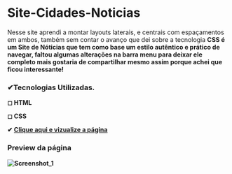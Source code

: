 # Site-Cidades-Noticias

<p> Nesse site aprendi a montar layouts laterais, e centrais com espaçamentos em ambos, também sem contar o avanço que dei sobre a tecnologia <strong>CSS<strong>
é um Site de Nóticias que tem como base um estilo autêntico e prático de navegar, faltou algumas alterações na barra menu para deixar ele completo mais gostaria de compartilhar mesmo assim porque achei que ficou interessante!

<h3>✔Tecnologias Utilizadas.</h3>
<p> ◻ HTML
<p> ◻ CSS
 
  ✔ <a href="https://brunokarbow.github.io/Site-Cidades-Not-cias/">Clique aqui e vizualize a página<a/>
  
  <h3>Preview da página</h3>
  
 ![Screenshot_1](https://user-images.githubusercontent.com/96805693/201681269-0d7c6095-c775-48d0-90e2-11fae51c2952.png)

  
